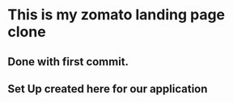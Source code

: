 # This is my zomato landing page clone 

## Done with first commit.

## Set Up created here for our application

